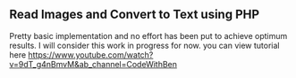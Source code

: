 ## Read Images and Convert to Text using PHP
Pretty basic implementation and no effort has been put to achieve optimum results. I will consider this work in progress for now. you can view tutorial here https://www.youtube.com/watch?v=9dT_g4nBmvM&ab_channel=CodeWithBen
